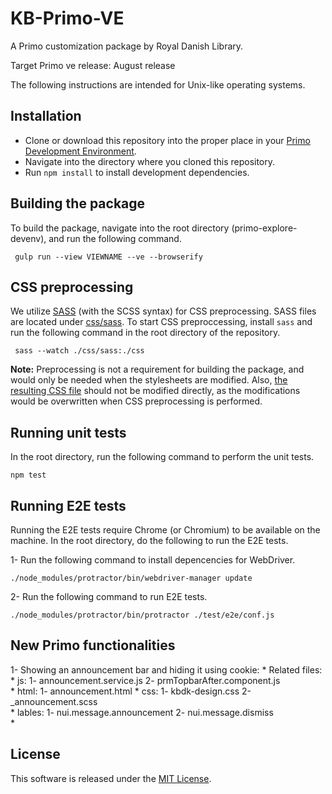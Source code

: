 # KB-Primo-VE

A Primo customization package by Royal Danish Library.

Target Primo ve release: August release

The following instructions are intended for Unix-like operating systems. 

## Installation
- Clone or download this repository into the proper place in your [Primo Development Environment](https://github.com/ExLibrisGroup/primo-explore-devenv).
- Navigate into the directory where you cloned this repository.
- Run `npm install` to install development dependencies.

## Building the package
To build the package, navigate into the root directory (primo-explore-devenv), and run the following command.

     gulp run --view VIEWNAME --ve --browserify

## CSS preprocessing
We utilize [SASS](http://sass-lang.com/) (with the SCSS syntax) for CSS preprocessing. SASS files are located under [css/sass](https://github.com/Det-Kongelige-Bibliotek/primo-explore-rex/tree/master/css/sass). To start CSS preproccessing, install `sass` and run the following command in the root directory of the repository. 

     sass --watch ./css/sass:./css

**Note:** Preprocessing is not a requirement for building the package, and would only be needed when the stylesheets are modified. Also, [the resulting CSS file](https://github.com/Det-Kongelige-Bibliotek/primo-explore-rex/blob/master/css/rex.css) should not be modified directly, as the modifications would be overwritten when CSS preprocessing is performed.

## Running unit tests
In the root directory, run the following command to perform the unit tests.

    npm test

## Running E2E tests
Running the E2E tests require Chrome (or Chromium) to be available on the machine. In the root directory, do the following to run the E2E tests.

1- Run the following command to install depencencies for WebDriver. 
    
    ./node_modules/protractor/bin/webdriver-manager update

2- Run the following command to run E2E tests.

    ./node_modules/protractor/bin/protractor ./test/e2e/conf.js
## New Primo functionalities 
1- Showing an announcement bar and hiding it using cookie:
    * Related files: 
        * js: 
            1- announcement.service.js
            2- prmTopbarAfter.component.js  
        * html:
            1- announcement.html
        * css:
            1- kbdk-design.css
            2- _announcement.scss  
        * lables:
            1- nui.message.announcement
            2- nui.message.dismiss    
    *           
## License

This software is released under the [MIT License](http://www.opensource.org/licenses/MIT).

